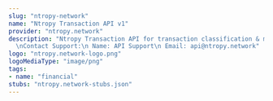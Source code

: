 ```yaml
---
slug: "ntropy-network"
name: "Ntropy Transaction API v1"
provider: "ntropy.network"
description: "Ntropy Transaction API for transaction classification & management\n\
  \nContact Support:\n Name: API Support\n Email: api@ntropy.network"
logo: "ntropy.network-logo.png"
logoMediaType: "image/png"
tags:
- name: "financial"
stubs: "ntropy.network-stubs.json"
---
```

